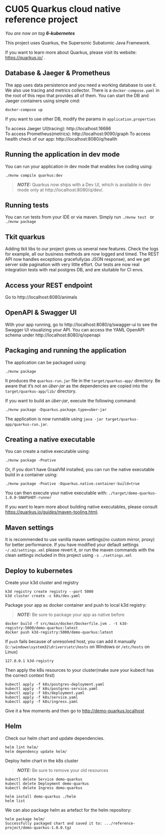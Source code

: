 # CU05 Quarkus cloud native reference project

_You are now on tag **6-kubernetes**_

This project uses Quarkus, the Supersonic Subatomic Java Framework.

If you want to learn more about Quarkus, please visit its website: https://quarkus.io/ .

## Database & Jaeger & Prometheus

The app uses data persistence and you need a working database to use it. We also use tracing and metrics collector.
There is a `docker-compose.yaml` in the root of this repo that provides all of them.
You can start the DB and Jaeger containers using simple cmd:
```
docker-compose up
```
If you want to use other DB, modify the params in `application.properties`

To access Jaeger UI(tracing): http://localhost:16686  
To access Prometheus(metrics): http://localhost:9090/graph
To access health check of our app: http://localhost:8080/q/health

## Running the application in dev mode

You can run your application in dev mode that enables live coding using:
```shell script
./mvnw compile quarkus:dev
```

> **_NOTE:_**  Quarkus now ships with a Dev UI, which is available in dev mode only at http://localhost:8080/q/dev/.

## Running tests

You can run tests from your IDE or via maven. Simply run `./mvnw test ` or `./mvnw package`

## Tkit quarkus

Adding tkit libs to our project gives us several new features. Check the logs for example, all our business methods are now logged and timed. 
The REST API now handles exceptions gracefully(as JSON response), and we get server side pagination with very little effort. 
Our tests are now real integration tests with real postgres DB, and are stuitable for CI envs.

## Access your REST endpoint

Go to http://localhost:8080/animals


## OpenAPI & Swagger UI

With your app running, go to http://localhost:8080/q/swagger-ui to see the Swagger UI visualizing your API. You can access the YAML OpenAPI schema under http://localhost:8080/q/openapi

## Packaging and running the application

The application can be packaged using:
```shell script
./mvnw package
```
It produces the `quarkus-run.jar` file in the `target/quarkus-app/` directory.
Be aware that it’s not an _über-jar_ as the dependencies are copied into the `target/quarkus-app/lib/` directory.

If you want to build an _über-jar_, execute the following command:
```shell script
./mvnw package -Dquarkus.package.type=uber-jar
```

The application is now runnable using `java -jar target/quarkus-app/quarkus-run.jar`.

## Creating a native executable

You can create a native executable using: 
```shell script
./mvnw package -Pnative
```

Or, if you don't have GraalVM installed, you can run the native executable build in a container using: 
```shell script
./mvnw package -Pnative -Dquarkus.native.container-build=true
```

You can then execute your native executable with: `./target/demo-quarkus-1.0.0-SNAPSHOT-runner`

If you want to learn more about building native executables, please consult https://quarkus.io/guides/maven-tooling.html.

## Maven settings

It is recommended to use vanilla maven settings(no custom mirror, proxy) for better performance. If you have modified your default settings `~/.m2/settings.xml` please revert it, or run the maven commands with the clean settings included in this project using  `-s ./settings.xml`

## Deploy to kubernetes

Create your k3d cluster and registry
```shell
k3d registry create registry --port 5000
k3d cluster create -c k8s/dev.yaml
```

Package your app as docker container and push to local k3d registry:
> **_NOTE:_**  Be sure to package your app as native before
```shell
docker build -f src/main/docker/Dockerfile.jvm . -t k3d-registry:5000/demo-quarkus:latest
docker push k3d-registry:5000/demo-quarkus:latest
```

If `push` fails because of unresolved host, you can add it manually (`c:\windows\system32\drivers\etc\hosts` on Windows or `/etc/hosts` on Linux)
```shell
127.0.0.1 k3d-registry
```

Then apply the k8s resources to your cluster(make sure your kubectl has the correct context first)

```shell
kubectl apply -f k8s/postgres-deployment.yaml
kubectl apply -f k8s/postgres-service.yaml
kubectl apply -f k8s/deployment.yaml
kubectl apply -f k8s/service.yaml
kubectl apply -f k8s/ingress.yaml
```

Give it a few moments and then go to http://demo-quarkus.localhost

## Helm

Check our helm chart and update dependencies.
```
helm lint helm/
helm dependency update helm/
```

Deploy helm chart in the k8s cluster
> **_NOTE:_**  Be sure to remove your old resources
```shell
kubectl delete Service demo-quarkus
kubectl delete Deployment demo-quarkus
kubectl delete Ingress demo-quarkus
```
```
helm install demo-quarkus ./helm
helm list
```

We can also package helm as artefact for the helm repository:
```
helm package helm/
Successfully packaged chart and saved it to: .../reference-project/demo-quarkus-1.0.0.tgz
```
